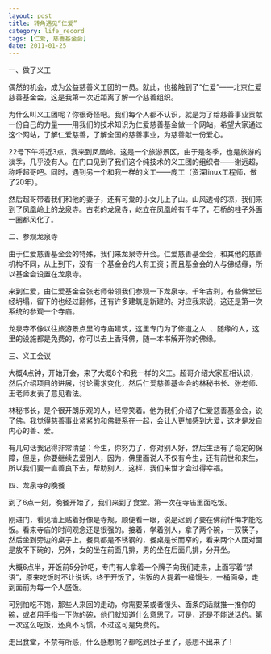 ```yaml
---
layout: post
title: 转角遇见“仁爱”
category: life_record
tags: [仁爱, 慈善基金会]
date: 2011-01-25
---
```

<p>一、做了义工</p>
<p>偶然的机会，成为公益慈善义工团的一员。就此，也接触到了&ldquo;仁爱&rdquo;&mdash;&mdash;北京仁爱慈善基金会，这是我第一次近距离了解一个慈善组织。</p>
<p>为什么叫义工团呢？你很奇怪吧。我们每个人都不认识，就是为了给慈善事业贡献一份自己的力量&mdash;&mdash;用我们的技术知识为仁爱慈善基金做一个网站，希望大家通过这个网站，了解仁爱慈善，了解全国的慈善事业，为慈善献一份爱心。</p>
<p>22号下午将近3点，我来到凤凰岭。这是一个旅游景区，由于是冬季，也是旅游的淡季，几乎没有人。在门口见到了我们这个纯技术的义工团的组织者&mdash;&mdash;谢远超，称呼超哥吧。同时，遇到另一个和我一样的义工&mdash;&mdash;庞工（资深linux工程师，做了20年）。</p>
<p>然后超哥带着我们和他的妻子，还有可爱的小女儿上了山。山风透骨的凉，我们来到了凤凰岭上的龙泉寺。古老的龙泉寺，屹立在凤凰岭有千年了，石桥的柱子外面一圈都风化了。</p>
<p>二、参观龙泉寺</p>
<p>由于仁爱慈善基金会的特殊，我们来龙泉寺开会。仁爱慈善基金会，和其他的慈善机构不同，从上到下，没有一个基金会的人有工资；而且基金会的人与佛结缘，所以基金会设置在龙泉寺。</p>
<p>来到仁爱，由仁爱基金会张老师带领我们参观一下龙泉寺。千年古刹，有些佛堂已经坍塌，留下的也经过翻修，还有许多建筑是新建的。对应我来说，这还是第一次系统的参观一个寺庙。</p>
<p>龙泉寺不像以往旅游景点里的寺庙建筑，这里专门为了修道之人&nbsp; 、随缘的人，这里的设施都是免费的，你可以去上香拜佛，随一本书解开你的佛缘。</p>
<p>三、义工会议</p>
<p>大概4点钟，开始开会，来了大概8个和我一样的义工。超哥介绍大家互相认识，然后介绍项目的进展，讨论需求变化，然后仁爱慈善基金会的林秘书长、张老师、王老师发表了意见看法。</p>
<p>林秘书长，是个很开朗乐观的人，经常笑着。他为我们介绍了仁爱慈善基金会，说了佛。我觉得慈善事业紧紧的和佛联系在一起，会让人更加感到大爱，这才是发自内心的善、爱。</p>
<p>有几句话我记得非常清楚：今生，你努力了，你对别人好，然后生活有了稳定的保障，但是，你要继续去爱别人，因为，佛里面说人不仅有今生，还有前世和来生，所以我们要一直善良下去，帮助别人，这样，我们来世才会过得幸福。</p>
<p>四、龙泉寺的晚餐</p>
<p>到了6点一刻，晚餐开始了，我们来到了食堂。第一次在寺庙里面吃饭。</p>
<p>刚进门，看见墙上贴着好像是寺规，顺便看一眼，说是迟到了要在佛前忏悔才能吃饭。看来寺庙的时间观念还是很强的。接着，学着别人，拿了两个碗，一双筷子，然后坐到旁边的桌子上。餐具都是不锈钢的，餐桌是长而窄的，看来两个人面对面是放不下碗的，另外，女的坐在前面几排，男的坐在后面几排，分开坐。</p>
<p>大概6点半，开饭前5分钟吧，专门有人拿着一个牌子向我们走来，上面写着&ldquo;禁语&rdquo;，原来吃饭时不让说话。终于开饭了，供饭的人提着一桶馒头，一桶面条，走到面前为每一个人盛饭。</p>
<p>可别怕吃不饱，那些人来回的走动，你需要菜或者馒头、面条的话就推一推你的碗，或者用手指一下你的碗，他们就知道什么意思了。可是，还是不能说话的。第一次这么吃饭，还真不习惯，不过这可是免费的。</p>
<p>走出食堂，不禁有所感，什么感想呢？都吃到肚子里了，感想不出来了！</p>
